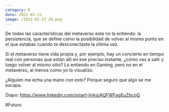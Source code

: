 ```yaml
--- 
category: D 
date: 2022-02-23 
image: /2022-02-23_20.png 
--- 
```


De todas las características del metaverso esta no la entiendo: la persistencia, que se define como la posibilidad de volver al mismo punto en el que estabas cuando te desconectaste la última vez. 

Si el metaverso tiene vida propia y, por ejemplo, hay un concierto en tiempo real con personas que están allí en ese preciso instante, ¿cómo vas a salir y luego volver al mismo sitio? Lo entiendo en Gaming, pero no en el metaverso, al menos como yo lo visualizo. 

¿Alguien me echa una mano con esto? Porque seguro que algo se me escapa. 

Diapo: https://www.linkedin.com/smart-links/AQFWFagEuZbcoQ

#Futuro